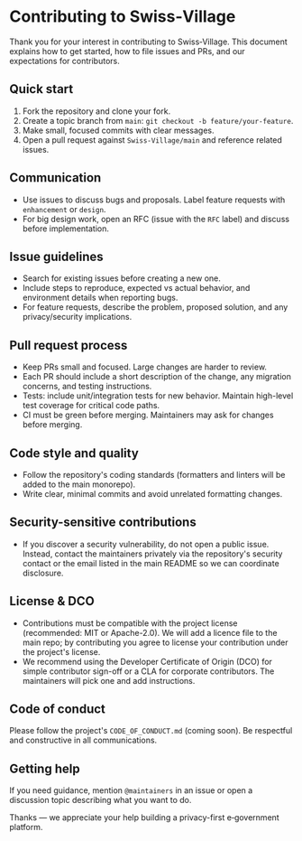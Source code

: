 # Contributing to Swiss‑Village

Thank you for your interest in contributing to Swiss‑Village. This document explains how to get started, how to file issues and PRs, and our expectations for contributors.

## Quick start

1. Fork the repository and clone your fork.
2. Create a topic branch from `main`: `git checkout -b feature/your-feature`.
3. Make small, focused commits with clear messages.
4. Open a pull request against `Swiss-Village/main` and reference related issues.

## Communication

- Use issues to discuss bugs and proposals. Label feature requests with `enhancement` or `design`.
- For big design work, open an RFC (issue with the `RFC` label) and discuss before implementation.

## Issue guidelines

- Search for existing issues before creating a new one.
- Include steps to reproduce, expected vs actual behavior, and environment details when reporting bugs.
- For feature requests, describe the problem, proposed solution, and any privacy/security implications.

## Pull request process

- Keep PRs small and focused. Large changes are harder to review.
- Each PR should include a short description of the change, any migration concerns, and testing instructions.
- Tests: include unit/integration tests for new behavior. Maintain high-level test coverage for critical code paths.
- CI must be green before merging. Maintainers may ask for changes before merging.

## Code style and quality

- Follow the repository's coding standards (formatters and linters will be added to the main monorepo).
- Write clear, minimal commits and avoid unrelated formatting changes.

## Security-sensitive contributions

- If you discover a security vulnerability, do not open a public issue. Instead, contact the maintainers privately via the repository's security contact or the email listed in the main README so we can coordinate disclosure.

## License & DCO

- Contributions must be compatible with the project license (recommended: MIT or Apache-2.0). We will add a licence file to the main repo; by contributing you agree to license your contribution under the project's license.
- We recommend using the Developer Certificate of Origin (DCO) for simple contributor sign-off or a CLA for corporate contributors. The maintainers will pick one and add instructions.

## Code of conduct

Please follow the project's `CODE_OF_CONDUCT.md` (coming soon). Be respectful and constructive in all communications.

## Getting help

If you need guidance, mention `@maintainers` in an issue or open a discussion topic describing what you want to do.

Thanks — we appreciate your help building a privacy-first e‑government platform.
